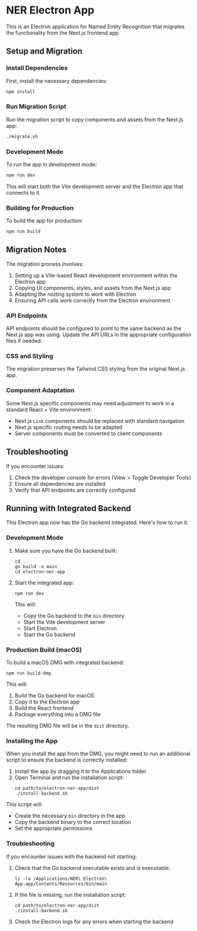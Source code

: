 # NER Electron App

This is an Electron application for Named Entity Recognition that migrates the functionality from the Next.js frontend app.

## Setup and Migration

### Install Dependencies

First, install the necessary dependencies:

```bash
npm install
```

### Run Migration Script

Run the migration script to copy components and assets from the Next.js app:

```bash
./migrate.sh
```

### Development Mode

To run the app in development mode:

```bash
npm run dev
```

This will start both the Vite development server and the Electron app that connects to it.

### Building for Production

To build the app for production:

```bash
npm run build
```

## Migration Notes

The migration process involves:

1. Setting up a Vite-based React development environment within the Electron app
2. Copying UI components, styles, and assets from the Next.js app
3. Adapting the routing system to work with Electron
4. Ensuring API calls work correctly from the Electron environment

### API Endpoints

API endpoints should be configured to point to the same backend as the Next.js app was using. Update the API URLs in the appropriate configuration files if needed.

### CSS and Styling

The migration preserves the Tailwind CSS styling from the original Next.js app.

### Component Adaptation

Some Next.js specific components may need adjustment to work in a standard React + Vite environment:

- Next.js `Link` components should be replaced with standard navigation
- Next.js specific routing needs to be adapted
- Server components must be converted to client components

## Troubleshooting

If you encounter issues:

1. Check the developer console for errors (View > Toggle Developer Tools)
2. Ensure all dependencies are installed
3. Verify that API endpoints are correctly configured 

## Running with Integrated Backend

This Electron app now has the Go backend integrated. Here's how to run it:

### Development Mode

1. Make sure you have the Go backend built:
   ```
   cd ..
   go build -o main
   cd electron-ner-app
   ```

2. Start the integrated app:
   ```
   npm run dev
   ```
   This will:
   - Copy the Go backend to the `bin` directory
   - Start the Vite development server
   - Start Electron
   - Start the Go backend

### Production Build (macOS)

To build a macOS DMG with integrated backend:

```
npm run build-dmg
```

This will:
1. Build the Go backend for macOS
2. Copy it to the Electron app
3. Build the React frontend
4. Package everything into a DMG file

The resulting DMG file will be in the `dist` directory.

### Installing the App

When you install the app from the DMG, you might need to run an additional script to ensure the backend is correctly installed:

1. Install the app by dragging it to the Applications folder
2. Open Terminal and run the installation script:
   ```
   cd path/to/electron-ner-app/dist
   ./install-backend.sh
   ```
   
This script will:
- Create the necessary `bin` directory in the app
- Copy the backend binary to the correct location
- Set the appropriate permissions

### Troubleshooting

If you encounter issues with the backend not starting:

1. Check that the Go backend executable exists and is executable:
   ```
   ls -la /Applications/NER\ Electron\ App.app/Contents/Resources/bin/main
   ```

2. If the file is missing, run the installation script:
   ```
   cd path/to/electron-ner-app/dist
   ./install-backend.sh
   ```

3. Check the Electron logs for any errors when starting the backend 